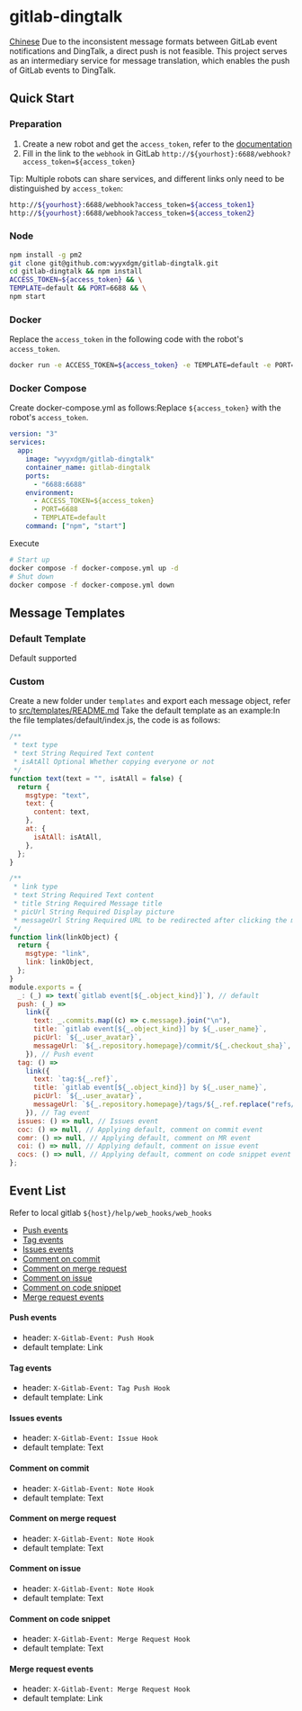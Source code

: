 # gitlab-dingtalk

[Chinese](./README_zh_CN.md)
Due to the inconsistent message formats between GitLab event notifications and DingTalk, a direct push is not feasible. This project serves as an intermediary service for message translation, which enables the push of GitLab events to DingTalk.

## Quick Start

### Preparation

1. Create a new robot and get the `access_token`, refer to the [documentation](https://open.dingtalk.com/document/robots/custom-robot-access)
2. Fill in the link to the `webhook` in GitLab `http://${yourhost}:6688/webhook?access_token=${access_token}`

Tip: Multiple robots can share services, and different links only need to be distinguished by `access_token`:

```bash
http://${yourhost}:6688/webhook?access_token=${access_token1}
http://${yourhost}:6688/webhook?access_token=${access_token2}
```

### Node

```bash
npm install -g pm2
git clone git@github.com:wyyxdgm/gitlab-dingtalk.git
cd gitlab-dingtalk && npm install
ACCESS_TOKEN=${access_token} && \
TEMPLATE=default && PORT=6688 && \
npm start
```

### Docker

Replace the `access_token` in the following code with the robot's `access_token`.

```bash
docker run -e ACCESS_TOKEN=${access_token} -e TEMPLATE=default -e PORT=6688 -p 6688:6688 -d wyyxdgm/gitlab-dingtalk
```

### Docker Compose

Create docker-compose.yml as follows:Replace `${access_token}` with the robot's `access_token`.

```yml
version: "3"
services:
  app:
    image: "wyyxdgm/gitlab-dingtalk"
    container_name: gitlab-dingtalk
    ports:
      - "6688:6688"
    environment:
      - ACCESS_TOKEN=${access_token}
      - PORT=6688
      - TEMPLATE=default
    command: ["npm", "start"]
```

Execute

```bash
# Start up
docker compose -f docker-compose.yml up -d
# Shut down
docker compose -f docker-compose.yml down
```

## Message Templates

### Default Template

Default supported

### Custom

Create a new folder under `templates` and export each message object, refer to [src/templates/README.md](./src/templates/README.md)
Take the default template as an example:In the file templates/default/index.js, the code is as follows:

```js
/**
 * text type
 * text String Required Text content
 * isAtAll Optional Whether copying everyone or not
 */
function text(text = "", isAtAll = false) {
  return {
    msgtype: "text",
    text: {
      content: text,
    },
    at: {
      isAtAll: isAtAll,
    },
  };
}

/**
 * link type
 * text String Required Text content
 * title String Required Message title
 * picUrl String Required Display picture
 * messageUrl String Required URL to be redirected after clicking the message
 */
function link(linkObject) {
  return {
    msgtype: "link",
    link: linkObject,
  };
}
module.exports = {
  _: (_) => text(`gitlab event[${_.object_kind}]`), // default
  push: (_) =>
    link({
      text: _.commits.map((c) => c.message).join("\n"),
      title: `gitlab event[${_.object_kind}] by ${_.user_name}`,
      picUrl: `${_.user_avatar}`,
      messageUrl: `${_.repository.homepage}/commit/${_.checkout_sha}`,
    }), // Push event
  tag: () =>
    link({
      text: `tag:${_.ref}`,
      title: `gitlab event[${_.object_kind}] by ${_.user_name}`,
      picUrl: `${_.user_avatar}`,
      messageUrl: `${_.repository.homepage}/tags/${_.ref.replace("refs/tags/", "")}`,
    }), // Tag event
  issues: () => null, // Issues event
  coc: () => null, // Applying default, comment on commit event
  comr: () => null, // Applying default, comment on MR event
  coi: () => null, // Applying default, comment on issue event
  cocs: () => null, // Applying default, comment on code snippet event
};
```

## Event List

Refer to local gitlab `${host}/help/web_hooks/web_hooks`

- [Push events](#push-events)
- [Tag events](#tag-events)
- [Issues events](#issues-events)
- [Comment on commit](#comment-on-commit)
- [Comment on merge request](#comment-on-merge-request)
- [Comment on issue](#comment-on-issue)
- [Comment on code snippet](#comment-on-code-snippet)
- [Merge request events](#merge-request-events)

#### Push events

- header: `X-Gitlab-Event: Push Hook`
- default template: Link

#### Tag events

- header: `X-Gitlab-Event: Tag Push Hook`
- default template: Link

#### Issues events

- header: `X-Gitlab-Event: Issue Hook`
- default template: Text

#### Comment on commit

- header: `X-Gitlab-Event: Note Hook`
- default template: Text

#### Comment on merge request

- header: `X-Gitlab-Event: Note Hook`
- default template: Text

#### Comment on issue

- header: `X-Gitlab-Event: Note Hook`
- default template: Text

#### Comment on code snippet

- header: `X-Gitlab-Event: Merge Request Hook`
- default template: Text

#### Merge request events

- header: `X-Gitlab-Event: Merge Request Hook`
- default template: Link
